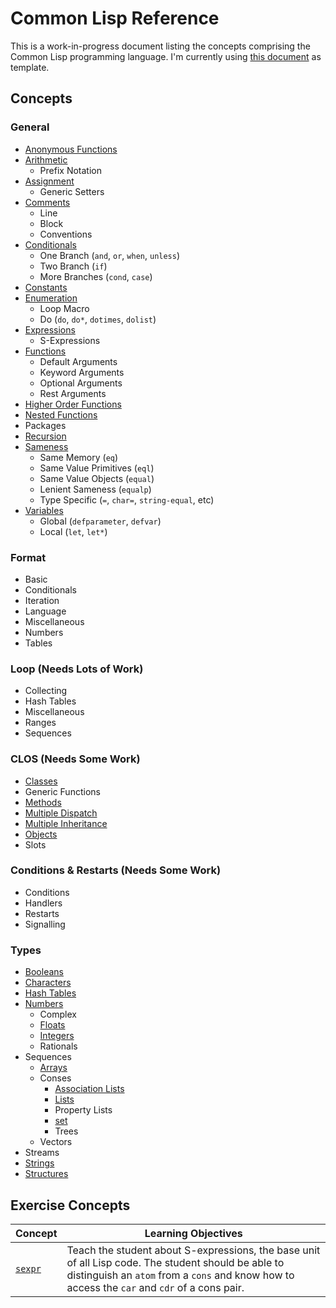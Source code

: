 # Common Lisp Reference

This is a work-in-progress document listing the concepts comprising the Common
Lisp programming language. I'm currently using [this document][csharp-example]
as template.

## Concepts
### General
  - [Anonymous Functions][anonymous-functions]
  - [Arithmetic][arithmetic]
    - Prefix Notation
  - [Assignment][assignment]
    - Generic Setters
  - [Comments][comments]
    - Line
    - Block
    - Conventions
  - [Conditionals][conditionals]
    - One Branch (`and`, `or`, `when`, `unless`)
    - Two Branch (`if`)
    - More Branches (`cond`, `case`)
  - [Constants][constants]
  - [Enumeration][enumeration]
    - Loop Macro
    - Do (`do`, `do*`, `dotimes`, `dolist`)
  - [Expressions][expressions]
    - S-Expressions
  - [Functions][functions]
    - Default Arguments
    - Keyword Arguments
    - Optional Arguments
    - Rest Arguments
  - [Higher Order Functions][higher-order-functions]
  - [Nested Functions][nested-functions]
  - Packages
  - [Recursion][recursion]
  - [Sameness][sameness]
    - Same Memory (`eq`)
    - Same Value Primitives (`eql`)
    - Same Value Objects (`equal`)
    - Lenient Sameness (`equalp`)
    - Type Specific (`=`, `char=`, `string-equal`, etc)
  - [Variables][variables]
    - Global (`defparameter`, `defvar`)
    - Local (`let`, `let*`)

### Format
  - Basic
  - Conditionals
  - Iteration
  - Language
  - Miscellaneous
  - Numbers
  - Tables

### Loop (Needs Lots of Work)
  - Collecting
  - Hash Tables
  - Miscellaneous
  - Ranges
  - Sequences

### CLOS (Needs Some Work)
  - [Classes][classes]
  - Generic Functions
  - [Methods][methods]
  - [Multiple Dispatch][multiple-dispatch]
  - [Multiple Inheritance][inheritance]
  - [Objects][objects]
  - Slots
  
### Conditions & Restarts (Needs Some Work)
  - Conditions
  - Handlers
  - Restarts
  - Signalling

### Types
  - [Booleans][bool]
  - [Characters][char]
  - [Hash Tables][hash-map]
  - [Numbers][number]
    - Complex
    - [Floats][floating-point-number]
    - [Integers][integer]
    - Rationals
  - Sequences
    - [Arrays][array]
    - Conses
      - [Association Lists][map]
      - [Lists][list]
      - Property Lists
      - [set][set]
      - Trees
    - Vectors
  - Streams
  - [Strings][string]
  - [Structures][struct]

## Exercise Concepts
| Concept | Learning Objectives |
| ------- | ------------------- |
| [`sexpr`][sexpr] | Teach the student about S-expressions, the base unit of all Lisp code. The student should be able to distinguish an `atom` from a `cons` and know how to access the `car` and `cdr` of a cons pair. |

[csharp-example]: ../../csharp/reference/README.md
[anonymous-functions]: ../../../reference/concepts/anonymous_functions.md
[arithmetic]: ../../../reference/concepts/arithmetic.md
[assignment]: ../../../reference/concepts/assignment.md
[comments]: ../../../reference/concepts/comments.md
[conditionals]: ../../../reference/concepts/conditionals.md
[constants]: ../../../reference/concepts/constants.md
[enumeration]: ../../../reference/concepts/enumeration.md
[expressions]: ../../../reference/concepts/expressions.md
[functions]: ../../../reference/concepts/functions.md
[higher-order-functions]: ../../../reference/concepts/higher_order_functions.md
[nested-functions]: ../../../reference/concepts/nested_functions.md
[recursion]: ../../../reference/concepts/recursion.md
[sameness]: ../../../reference/concepts/sameness.md
[variables]: ../../../reference/concepts/variables.md
[classes]: ../../../reference/concepts/classes.md
[methods]: ../../../reference/concepts/methods.md
[multiple-dispatch]: ../../../reference/concepts/multiple-dispatch.md
[inheritance]: ../../../reference/concepts/inheritance.md
[objects]: ../../../reference/concepts/objects.md
[bool]: ../../../reference/types/boolean.md
[char]: ../../../reference/types/char.md
[hash-map]: ../../../reference/types/hash_map.md
[number]: ../../../reference/types/number.md
[floating-point-number]: ../../../reference/types/floating_point_number.md
[integer]: ../../../reference/types/integer.md
[array]: ../../../reference/types/array.md
[map]: ../../../reference/types/map.md
[list]: ../../../reference/types/list.md
[set]: ../../../reference/types/set.md
[string]: ../../../reference/types/string.md
[struct]: ../../../reference/types/struct.md

[sexpr]: ../exercises/concept/sexpr
